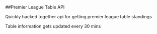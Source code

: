 ##Premier League Table API

Quickly hacked together api for getting premier league table standings

Table information gets updated every 30 mins